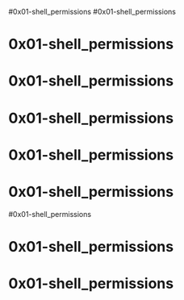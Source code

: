#0x01-shell_permissions
#0x01-shell_permissions
# 0x01-shell_permissions
# 0x01-shell_permissions
# 0x01-shell_permissions
# 0x01-shell_permissions
# 0x01-shell_permissions
#0x01-shell_permissions
# 0x01-shell_permissions
# 0x01-shell_permissions
